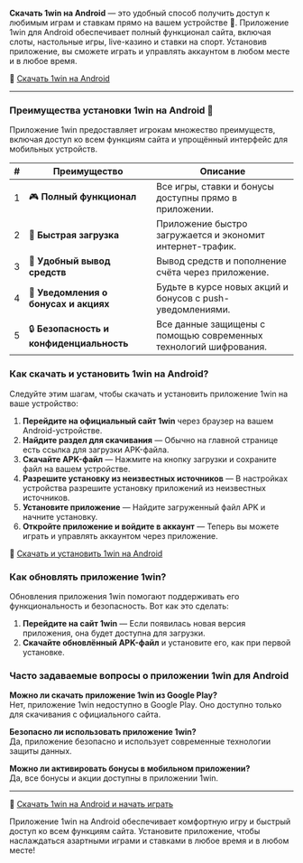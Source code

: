 **Скачать 1win на Android** — это удобный способ получить доступ к любимым играм и ставкам прямо на вашем устройстве 📲. Приложение 1win для Android обеспечивает полный функционал сайта, включая слоты, настольные игры, live-казино и ставки на спорт. Установив приложение, вы сможете играть и управлять аккаунтом в любом месте и в любое время.

🔗 [Скачать 1win на Android](https://brandplay.link/smXVpBbG)

---

### Преимущества установки 1win на Android 📱

Приложение 1win предоставляет игрокам множество преимуществ, включая доступ ко всем функциям сайта и упрощённый интерфейс для мобильных устройств.

| # | Преимущество | Описание |
|---|--------------|----------|
| 1 | 🎮 **Полный функционал** | Все игры, ставки и бонусы доступны прямо в приложении. |
| 2 | 🔄 **Быстрая загрузка** | Приложение быстро загружается и экономит интернет-трафик. |
| 3 | 💸 **Удобный вывод средств** | Вывод средств и пополнение счёта через приложение. |
| 4 | 🔔 **Уведомления о бонусах и акциях** | Будьте в курсе новых акций и бонусов с push-уведомлениями. |
| 5 | 🔒 **Безопасность и конфиденциальность** | Все данные защищены с помощью современных технологий шифрования. |

### Как скачать и установить 1win на Android?

Следуйте этим шагам, чтобы скачать и установить приложение 1win на ваше устройство:

1. **Перейдите на официальный сайт 1win** через браузер на вашем Android-устройстве.
2. **Найдите раздел для скачивания** — Обычно на главной странице есть ссылка для загрузки APK-файла.
3. **Скачайте APK-файл** — Нажмите на кнопку загрузки и сохраните файл на вашем устройстве.
4. **Разрешите установку из неизвестных источников** — В настройках устройства разрешите установку приложений из неизвестных источников.
5. **Установите приложение** — Найдите загруженный файл APK и начните установку.
6. **Откройте приложение и войдите в аккаунт** — Теперь вы можете играть и управлять аккаунтом через приложение.

🔗 [Скачать и установить 1win на Android](https://brandplay.link/smXVpBbG)

### Как обновлять приложение 1win?

Обновления приложения 1win помогают поддерживать его функциональность и безопасность. Вот как это сделать:

1. **Перейдите на сайт 1win** — Если появилась новая версия приложения, она будет доступна для загрузки.
2. **Скачайте обновлённый APK-файл** и установите его, как при первой установке.

### Часто задаваемые вопросы о приложении 1win для Android

**Можно ли скачать приложение 1win из Google Play?**  
Нет, приложение 1win недоступно в Google Play. Оно доступно только для скачивания с официального сайта.

**Безопасно ли использовать приложение 1win?**  
Да, приложение безопасно и использует современные технологии защиты данных.

**Можно ли активировать бонусы в мобильном приложении?**  
Да, все бонусы и акции доступны в приложении 1win.

---

🔗 [Скачать 1win на Android и начать играть](https://brandplay.link/smXVpBbG)

Приложение 1win на Android обеспечивает комфортную игру и быстрый доступ ко всем функциям сайта. Установите приложение, чтобы наслаждаться азартными играми и ставками в любое время и в любом месте!
